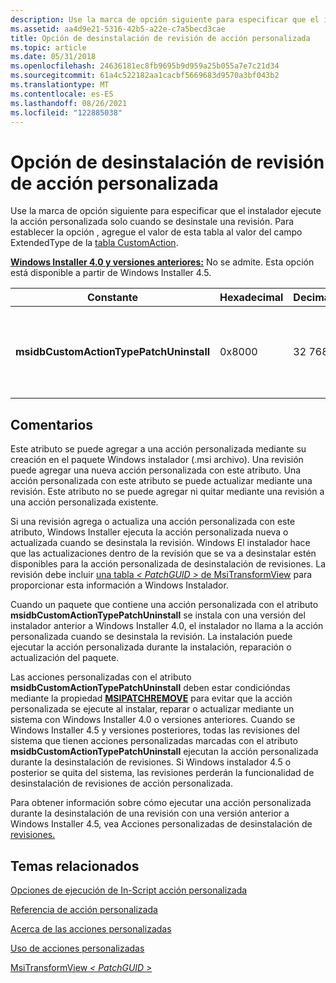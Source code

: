 ```yaml
---
description: Use la marca de opción siguiente para especificar que el instalador ejecute la acción personalizada solo cuando se desinstale una revisión. Para establecer la opción, agregue el valor de esta tabla al valor del campo ExtendedType de la tabla CustomAction.
ms.assetid: aa4d9e21-5316-42b5-a22e-c7a5becd3cae
title: Opción de desinstalación de revisión de acción personalizada
ms.topic: article
ms.date: 05/31/2018
ms.openlocfilehash: 24636181ec8fb9695b9d959a25b055a7e7c21d34
ms.sourcegitcommit: 61a4c522182aa1cacbf5669683d9570a3bf043b2
ms.translationtype: MT
ms.contentlocale: es-ES
ms.lasthandoff: 08/26/2021
ms.locfileid: "122885038"
---
```

# <a name="custom-action-patch-uninstall-option"></a>Opción de desinstalación de revisión de acción personalizada

Use la marca de opción siguiente para especificar que el instalador ejecute la acción personalizada solo cuando se desinstale una revisión. Para establecer la opción , agregue el valor de esta tabla al valor del campo ExtendedType de la [tabla CustomAction](customaction-table.md).

**[Windows Installer 4.0 y versiones anteriores:](not-supported-in-windows-installer-4-0.md)** No se admite. Esta opción está disponible a partir de Windows Installer 4.5.



| Constante                                | Hexadecimal | Decimal | Descripción                                                    |
|-----------------------------------------|-------------|---------|----------------------------------------------------------------|
| **msidbCustomActionTypePatchUninstall** | 0x8000      | 32 768   | La acción personalizada solo se ejecuta cuando se desinstala una revisión. |



 

## <a name="remarks"></a>Comentarios

Este atributo se puede agregar a una acción personalizada mediante su creación en el paquete Windows instalador (.msi archivo). Una revisión puede agregar una nueva acción personalizada con este atributo. Una acción personalizada con este atributo se puede actualizar mediante una revisión. Este atributo no se puede agregar ni quitar mediante una revisión a una acción personalizada existente.

Si una revisión agrega o actualiza una acción personalizada con este atributo, Windows Installer ejecuta la acción personalizada nueva o actualizada cuando se desinstala la revisión. Windows El instalador hace que las actualizaciones dentro de la revisión que se va a desinstalar estén disponibles para la acción personalizada de desinstalación de revisiones. La revisión debe incluir [una tabla *&lt; PatchGUID &gt;* de MsiTransformView](msitransformview.md) para proporcionar esta información a Windows Instalador.

Cuando un paquete que contiene una acción personalizada con el atributo **msidbCustomActionTypePatchUninstall** se instala con una versión del instalador anterior a Windows Installer 4.0, el instalador no llama a la acción personalizada cuando se desinstala la revisión. La instalación puede ejecutar la acción personalizada durante la instalación, reparación o actualización del paquete.

Las acciones personalizadas con el atributo **msidbCustomActionTypePatchUninstall** deben estar condicióndas mediante la propiedad [**MSIPATCHREMOVE**](msipatchremove.md) para evitar que la acción personalizada se ejecute al instalar, reparar o actualizar mediante un sistema con Windows Installer 4.0 o versiones anteriores. Cuando se Windows Installer 4.5 y versiones posteriores, todas las revisiones del sistema que tienen acciones personalizadas marcadas con el atributo **msidbCustomActionTypePatchUninstall** ejecutan la acción personalizada durante la desinstalación de revisiones. Si Windows instalador 4.5 o posterior se quita del sistema, las revisiones perderán la funcionalidad de desinstalación de revisiones de acción personalizada.

Para obtener información sobre cómo ejecutar una acción personalizada durante la desinstalación de una revisión con una versión anterior a Windows Installer 4.5, vea Acciones personalizadas de desinstalación de [revisiones.](patch-uninstall-custom-actions.md)

## <a name="related-topics"></a>Temas relacionados

<dl> <dt>

[Opciones de ejecución de In-Script acción personalizada](custom-action-in-script-execution-options.md)
</dt> <dt>

[Referencia de acción personalizada](custom-action-reference.md)
</dt> <dt>

[Acerca de las acciones personalizadas](about-custom-actions.md)
</dt> <dt>

[Uso de acciones personalizadas](using-custom-actions.md)
</dt> <dt>

[MsiTransformView *&lt; PatchGUID &gt;*](msitransformview.md)
</dt> </dl>

 

 



